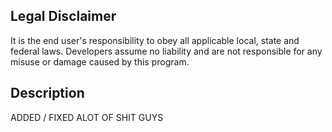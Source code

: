 Legal Disclaimer
----------------

It is the end user's responsibility to obey all applicable local, state and federal laws. Developers assume 
no liability and are not responsible for any misuse or damage caused by this program.

Description
----------------

ADDED / FIXED ALOT OF SHIT GUYS
